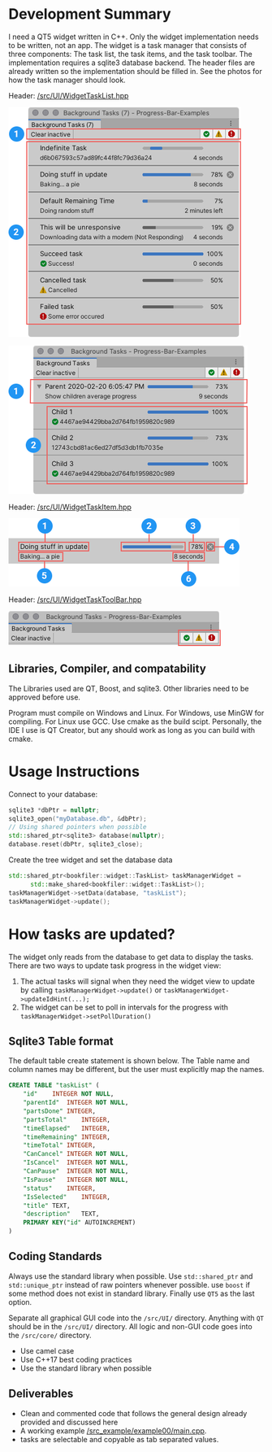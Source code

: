 # Development Summary

I need a QT5 widget written in C++. Only the widget implementation needs to be written, not an app. The widget is a task manager that consists of three components: The task list, the task items, and the task toolbar. The implementation requires a sqlite3 database backend. The header files are already written so the implementation should be filled in. See the photos for how the task manager should look.

Header: [/src/UI/WidgetTaskList.hpp](/src/UI/WidgetTaskList.hpp)

![/reference/widget-overview.png](/reference/widget-overview.png?raw=true)

![/reference/widget-tasklist-subtasks.png](/reference/widget-tasklist-subtasks.png?raw=true)

Header: [/src/UI/WidgetTaskItem.hpp](/src/UI/WidgetTaskItem.hpp)

![/reference/widget-laskitem.png](/reference/widget-laskitem.png?raw=true)

Header: [/src/UI/WidgetTaskToolBar.hpp](/src/UI/WidgetTaskToolBar.hpp)

![/reference/widget-toolbar.png](/reference/widget-toolbar.png?raw=true)

## Libraries, Compiler, and compatability

The Libraries used are QT, Boost, and sqlite3. Other libraries need to be approved before use.

Program must compile on Windows and Linux. For Windows, use MinGW for compiling. For Linux use GCC. Use cmake as the build scipt. Personally, the IDE I use is QT Creator, but any should work as long as you can build with cmake.

# Usage Instructions

Connect to your database:
```cpp
sqlite3 *dbPtr = nullptr;
sqlite3_open("myDatabase.db", &dbPtr);
// Using shared pointers when possible
std::shared_ptr<sqlite3> database(nullptr);
database.reset(dbPtr, sqlite3_close);
```

Create the tree widget and set the database data
```cpp
std::shared_ptr<bookfiler::widget::TaskList> taskManagerWidget =
      std::make_shared<bookfiler::widget::TaskList>();
taskManagerWidget->setData(database, "taskList");
taskManagerWidget->update();
```

# How tasks are updated?

The widget only reads from the database to get data to display the tasks. There are two ways to update task progress in the widget view:
1. The actual tasks will signal when they need the widget view to update by calling `taskManagerWidget->update()` or `taskManagerWidget->updateIdHint(...);`
2. The widget can be set to poll in intervals for the progress with `taskManagerWidget->setPollDuration()`

## Sqlite3 Table format
The default table create statement is shown below. The Table name and column names may be different, but the user must explicitly map the names.
```sql
CREATE TABLE "taskList" (
	"id"	INTEGER NOT NULL,
	"parentId"	INTEGER NOT NULL,
	"partsDone"	INTEGER,
	"partsTotal"	INTEGER,
	"timeElapsed"	INTEGER,
	"timeRemaining"	INTEGER,
	"timeTotal"	INTEGER,
	"CanCancel"	INTEGER NOT NULL,
	"IsCancel"	INTEGER NOT NULL,
	"CanPause"	INTEGER NOT NULL,
	"IsPause"	INTEGER NOT NULL,
	"status"	INTEGER,
	"IsSelected"	INTEGER,
	"title"	TEXT,
	"description"	TEXT,
	PRIMARY KEY("id" AUTOINCREMENT)
)
```

## Coding Standards
Always use the standard library when possible. Use `std::shared_ptr` and `std::unique_ptr` instead of raw pointers whenever possible. use `boost` if some method does not exist in standard library. Finally use `QT5` as the last option.

Separate all graphical GUI code into the `/src/UI/` directory. Anything with `QT` should be in the `/src/UI/` directory. All logic and non-GUI code goes into the `/src/core/` directory.

* Use camel case
* Use C++17 best coding practices
* Use the standard library when possible

## Deliverables

* Clean and commented code that follows the general design already provided and discussed here
* A working example [/src_example/example00/main.cpp](/src_example/example00/main.cpp).
* tasks are selectable and copyable as tab separated values.

